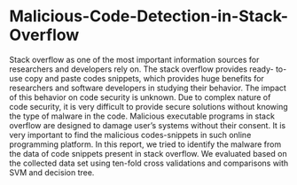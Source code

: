 # Malicious-Code-Detection-in-Stack-Overflow
Stack overflow as one of the most important information sources for researchers and developers rely on. The stack overflow provides ready- to- use copy and paste codes snippets, which provides huge benefits for researchers and software developers in studying their behavior. The impact of this behavior on code security is unknown. Due to complex nature of code security, it is very difficult to provide secure solutions without knowing the type of malware in the code. Malicious executable programs in stack overflow are designed to damage user’s systems without their consent. It is very important to find the malicious codes-snippets in such online programming platform. In this report, we tried to identify the malware from the data of code snippets present in stack overflow. We evaluated based on the collected data set using ten-fold cross validations and comparisons with SVM and decision tree.
